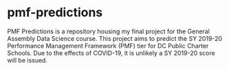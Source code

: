 # pmf-predictions
PMF Predictions is a repository housing my final project for the General Assembly Data Science course. This project aims to predict the SY 2019-20 Performance Management Framework (PMF) tier for DC Public Charter Schools. Due to the effects of COVID-19, it is unlikely a SY 2019-20 score will be issued.
